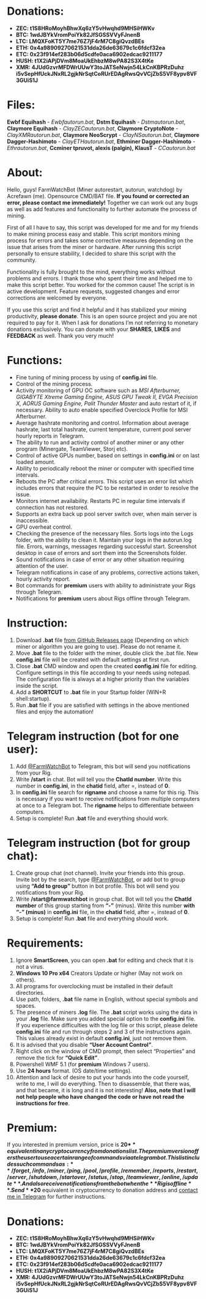 # **Donations:**
* **ZEC: t1S8HRoMoyhBhwXq6zY5vHwqhd9MHSiHWKv**
* **BTC: 1wdJBYkVromPoiYk82JfSGSSVVyFJnenB**
* **LTC: LMQXFoKT5Y7me76Z7jF4rM7C8giQvzdBEs**
* **ETH: 0x4a98909270621531dda26de63679c1c6fdcf32ea**
* **ETC: 0x23f914ef283b06d5cdfe0aca6902edcac9211177**
* **HUSH: t1X2iAPjDVm8MoaUkEhbzM8wPA82S3X4tKe**
* **XMR: 4JUdGzvrMFDWrUUwY3toJATSeNwjn54LkCnKBPRzDuhz
i5vSepHfUckJNxRL2gjkNrSqtCoRUrEDAgRwsQvVCjZbS5VF8ypv8VF3GUiS1J**

# **Files:**
**Ewbf Equihash** - *Ewbfautorun.bat*, **Dstm Equihash** - *Dstmautorun.bat*, **Claymore Equihash** - *ClayZECautorun.bat*, **Claymore CryptoNote** - *ClayXMRautorun.bat*, **Claymore NeoScrypt** - *ClayNSautorun.bat*, **Claymore Dagger-Hashimoto** - *ClayETHautorun.bat*, **Ethminer Dagger-Hashimoto** - *Ethrautorun.bat*, **Ccminer tpruvot, alexis (palgin), KlausT** - *CCautorun.bat*

# **About:**
Hello, guys! FarmWatchBot (Miner autorestart, autorun, watchdog) by Acrefawn (me).
Opensource CMD/BAT file. **If you found or corrected an error, please contact me immediately!** Together we can work out any bugs as well as add features and functionality to further automate the process of mining.

First of all I have to say, this script was developed for me and for my friends to make mining process easy and stable. This script monitors mining process for errors and takes some corrective measures depending on the issue that arises from the miner or hardware. After running this script personally to ensure stability, I decided to share this script with the community.

Functionality is fully brought to the mind, everything works without problems and errors. I thank those who spent their time and helped me to make this script better. You worked for the common cause! The script is in active development. Feature requests, suggested changes and error corrections are welcomed by everyone.

If you use this script and find it helpful and it has stabilized your mining productivity, **please donate**. This is an open source project and you are not required to pay for it. When I ask for donations I’m not referring to monetary donations exclusively. You can donate with your **SHARES**, **LIKES** and **FEEDBACK** as well. Thank you very much!

# **Functions:**
* Fine tuning of mining process by using of **config.ini** file.
* Control of the mining process.
* Activity monitoring of GPU OC software such as *MSI Afterburner, GIGABYTE Xtreme Gaming Engine, ASUS GPU Tweak II, EVGA Precision X, AORUS Gaming Engine, Palit Thunder Master* and auto restart of it, if necessary. Ability to auto enable specified Overclock Profile for MSI Afterburner.
* Average hashrate monitoring and control. Information about average hashrate, last total hashrate, current temperature, current pool server hourly reports in Telegram.
* The ability to run and activity control of another miner or any other program (Minergate, TeamViewer, Storj etc).
* Control of active GPUs number, based on settings in **config.ini** or on last loaded amount.
* Ability to periodically reboot the miner or computer with specified time intervals.
* Reboots the PC after critical errors. This script uses an error list which includes errors that require the PC to be restarted in order to resolve the issue.
* Monitors internet availability. Restarts PC in regular time intervals if connection has not restored.
* Supports an extra back up pool server switch over, when main server is inaccessible.
* GPU overheat control.
* Checking the presence of the necessary files. Sorts logs into the Logs folder, with the ability to clean it. Maintain your logs in the autorun.log file. Errors, warnings, messages regarding successful start. Screenshot desktop in case of errors and sort them into the Screenshots folder.
* Sound notifications in case of error or any other situation requiring attention of the user.
* Telegram notifications in case of any problems, corrective actions taken, hourly activity report.
* Bot commands for **premium** users with ability to administrate your Rigs through Telegram.
* Notifications for **premium** users about Rigs offline through Telegram.


# **Instruction:**
1. Download **.bat** file [from GitHub Releases page](https://github.com/Undertrey/FarmWatchBot/releases) (Depending on which miner or algorithm you are going to use). Please do not rename it.
2. Move **.bat** file to the folder with the miner, double click the .bat file. New **config.ini** file will be created with default settings at first run.
3. Close **.bat** CMD window and open the created **config.ini** file for editing. Configure settings in this file according to your needs using notepad. The configuration file is always at a higher priority than the variables inside the script.
4. Add a **SHORTCUT** to **.bat** file in your Startup folder (WIN+R shell:startup).
5. Run **.bat** file if you are satisfied with settings in the above mentioned files and enjoy the automation!


# **Telegram instruction (bot for one user):**
1. Add [@FarmWatchBot](https://t.me/FarmWatchBot) to Telegram, this bot will send you notifications from your Rig.
2. Write **/start** in chat. Bot will tell you the **ChatId number**. Write this number in **config.ini**, in the **chatid** field, after =, instead of **0**.
3. In **config.ini** file search for **rigname** and choose a name for this rig. This is necessary if you want to receive notifications from multiple computers at once to a Telegram bot. The **rigname** helps to differentiate between computers.
4. Setup is complete! Run **.bat** file and everything should work.


# **Telegram instruction (bot for group chat):**
1. Create group chat (not channel). Invite your friends into this group. Invite bot by the search, type [@FarmWatchBot](https://t.me/FarmWatchBot), or add bot to group using **“Add to group”** button in bot profile. This bot will send you notifications from your Rig.
2. Write **/start@farmwatchbot** in group chat. Bot will tell you the **ChatId number** of this group starting from **“-”** (minus). Write this number **with “-” (minus)** in **config.ini** file, in the **chatid** field, after =, instead of **0**.
3. Setup is complete! Run **.bat** file and everything should work.


# **Requirements:**
1. Ignore **SmartScreen**, you can open **.bat** for editing and check that it is not a virus.
2. **Windows 10 Pro x64** Creators Update or higher (May not work on others).
3. All programs for overclocking must be installed in their default directories.
4. Use path, folders, **.bat** file name in English, without special symbols and spaces.
5. The presence of miners **.log** file. The **.bat** script works using the data in your **.log** file. Make sure you added special option to the **config.ini** file. If you experience difficulties with the log file or this script, please delete **config.ini** file and run through steps 2 and 3 of the instructions again. This values already exist in default **config.ini**, just not remove them.
6. It is advised that you disable **“User Account Control”**.
7. Right click on the window of CMD prompt, then select “Properties” and remove the tick for **“Quick Edit”**.
8. Powershell WMF 5.1 (for **premium** Windows 7 users).
9. Use **24 hours** format. (OS date/time settings).
10. Attention and lack of desire to put your hands into the code yourself, write to me, I will do everything. Then to disassemble, that there was, and that became, it is long and it is not interesting! **Also, note that I will not help people who have changed the code or have not read the instructions for free**.


# **Premium:**
If you interested in premium version, price is **20$** equivalent in any cryptocurrency from donations list. The premium version offers the user to use a certain range of commands via a telegram bot. This list includes such commands as:  **/forget, /info, /miner, /ping, /pool, /profile, /remember, /reports, /restart, /server, /shutdown, /startover, /status, /stop, /teamviewer, /online, /update**. And also receive notifications from the bot when the **Rig is offline**. Send **20$** equivalent in cryptocurrency to donation address and [contact me in Telegram](https://t.me/acrefawn) for further instructions.


# **Donations:**
* **ZEC: t1S8HRoMoyhBhwXq6zY5vHwqhd9MHSiHWKv**
* **BTC: 1wdJBYkVromPoiYk82JfSGSSVVyFJnenB**
* **LTC: LMQXFoKT5Y7me76Z7jF4rM7C8giQvzdBEs**
* **ETH: 0x4a98909270621531dda26de63679c1c6fdcf32ea**
* **ETC: 0x23f914ef283b06d5cdfe0aca6902edcac9211177**
* **HUSH: t1X2iAPjDVm8MoaUkEhbzM8wPA82S3X4tKe**
* **XMR: 4JUdGzvrMFDWrUUwY3toJATSeNwjn54LkCnKBPRzDuhz
i5vSepHfUckJNxRL2gjkNrSqtCoRUrEDAgRwsQvVCjZbS5VF8ypv8VF3GUiS1J**
